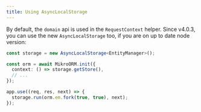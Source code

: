 ```yaml
---
title: Using AsyncLocalStorage
---
```


By default, the `domain` api is used in the `RequestContext` helper. Since v4.0.3,
you can use the new `AsyncLocalStorage` too, if you are on up to date node version:

```typescript
const storage = new AsyncLocalStorage<EntityManager>();

const orm = await MikroORM.init({
  context: () => storage.getStore(),
  // ...
});

app.use((req, res, next) => {
  storage.run(orm.em.fork(true, true), next);
});
```
